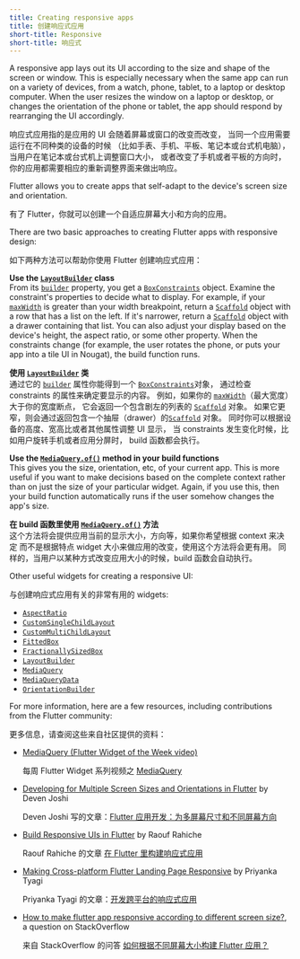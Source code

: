 ```yaml
---
title: Creating responsive apps
title: 创建响应式应用
short-title: Responsive
short-title: 响应式
---
```


A responsive app lays out its UI according to the
size and shape of the screen or window.
This is especially necessary when the same app
can run on a variety of devices, from a watch, phone,
tablet, to a laptop or desktop computer. When the user
resizes the window on a laptop or desktop,
or changes the orientation of the phone or tablet,
the app should respond by rearranging the UI accordingly.

响应式应用指的是应用的 UI 会随着屏幕或窗口的改变而改变，
当同一个应用需要运行在不同种类的设备的时候
（比如手表、手机、平板、笔记本或台式机电脑），
当用户在笔记本或台式机上调整窗口大小，
或者改变了手机或者平板的方向时，
你的应用都需要相应的重新调整界面来做出响应。

Flutter allows you to create apps that self-adapt
to the device's screen size and orientation.

有了 Flutter，你就可以创建一个自适应屏幕大小和方向的应用。

There are two basic approaches to creating Flutter
apps with responsive design:

如下两种方法可以帮助你使用 Flutter 创建响应式应用：

**Use the [`LayoutBuilder`][] class**
<br> From its [`builder`][] property, you get a
  [`BoxConstraints`][] object.
  Examine the constraint's properties to decide what to
  display. For example, if your [`maxWidth`][] is greater than
  your width breakpoint, return a [`Scaffold`][] object with a
  row that has a list on the left. If it's narrower,
  return a [`Scaffold`][] object with a drawer containing that
  list. You can also adjust your display based on the
  device's height, the aspect ratio, or some other property.
  When the constraints change (for example,
  the user rotates the phone, or puts your app into a tile UI
  in Nougat), the build function runs.
  
**使用 [`LayoutBuilder`][] 类**
<br> 通过它的 [`builder`][] 属性你能得到一个 [`BoxConstraints`][]对象，
  通过检查 constraints 的属性来确定要显示的内容。
  例如，如果你的 [`maxWidth`][]（最大宽度）大于你的宽度断点，
  它会返回一个包含剧左的列表的 [`Scaffold`][] 对象。
  如果它更窄，则会通过返回包含一个抽屉（drawer）的[`Scaffold`][] 对象。
  同时你可以根据设备的高度、宽高比或者其他属性调整 UI 显示，
  当 constraints 发生变化时候，比如用户旋转手机或者应用分屏时，
  build 函数都会执行。

**Use the [`MediaQuery.of()`][] method in your build functions**
<br> This gives you the size, orientation, etc, of your current app.
  This is more useful if you want to make decisions based on the
  complete context rather than on just the size of your particular
  widget. Again, if you use this, then your build function automatically
  runs if the user somehow changes the app's size.
  
**在 build 函数里使用 [`MediaQuery.of()`][] 方法**
<br> 这个方法将会提供应用当前的显示大小，方向等，如果你希望根据 context 来决定
  而不是根据特点 widget 大小来做应用的改变，使用这个方法将会更有用。
  同样的，当用户以某种方式改变应用大小的时候，build 函数会自动执行。

Other useful widgets for creating a responsive UI:

与创建响应式应用有关的非常有用的 widgets:

* [`AspectRatio`][]
* [`CustomSingleChildLayout`][]
* [`CustomMultiChildLayout`][]
* [`FittedBox`][]
* [`FractionallySizedBox`][]
* [`LayoutBuilder`][]
* [`MediaQuery`][]
* [`MediaQueryData`][]
* [`OrientationBuilder`][]

For more information, here are a few resources,
including contributions from the Flutter community:

更多信息，请查阅这些来自社区提供的资料：

* [MediaQuery (Flutter Widget of the Week video)](https://www.youtube.com/watch?v=A3WrA4zAaPw)

  每周 Flutter Widget 系列视频之 [MediaQuery](https://www.youtube.com/watch?v=A3WrA4zAaPw)
  
* [Developing for Multiple Screen Sizes and Orientations in
  Flutter]({{site.medium}}/flutter-community/developing-for-multiple-screen-sizes-and-orientations-in-flutter-fragments-in-flutter-a4c51b849434)
  by Deven Joshi
  
  Deven Joshi 写的文章：[Flutter 应用开发：为多屏幕尺寸和不同屏幕方向]({{site.medium}}/flutter-community/developing-for-multiple-screen-sizes-and-orientations-in-flutter-fragments-in-flutter-a4c51b849434)
  
* [Build Responsive UIs in
  Flutter]({{site.medium}}/flutter-community/build-responsive-uis-in-flutter-fd450bd59158)
  by Raouf Rahiche

  Raouf Rahiche 的文章 [在 Flutter 里构建响应式应用]({{site.medium}}/flutter-community/build-responsive-uis-in-flutter-fd450bd59158)
  
* [Making Cross-platform Flutter Landing Page
  Responsive]({{site.medium}}/flutter-community/making-cross-platform-flutter-landing-page-responsive-7fffe0655970)
  by Priyanka Tyagi

  Priyanka Tyagi 的文章：[开发跨平台的响应式应用]({{site.medium}}/flutter-community/making-cross-platform-flutter-landing-page-responsive-7fffe0655970)
  
* [How to make flutter app responsive according to different screen
  size?][],
  a question on StackOverflow

  来自 StackOverflow 的问答 [如何根据不同屏幕大小构建 Flutter 应用？][How to make flutter app responsive according to different screen size?]

[`AspectRatio`]: {{site.api}}/flutter/widgets/AspectRatio-class.html
[`BoxConstraints`]: {{site.api}}/flutter/rendering/BoxConstraints-class.html
[`CustomMultiChildLayout`]: {{site.api}}/flutter/widgets/CustomMultiChildLayout-class.html
[`CustomSingleChildLayout`]: {{site.api}}/flutter/widgets/CustomSingleChildLayout-class.html
[`FittedBox`]: {{site.api}}/flutter/widgets/FittedBox-class.html
[`FractionallySizedBox`]: {{site.api}}/flutter/widgets/FractionallySizedBox-class.html
[How to make flutter app responsive according to different screen size?]: https://stackoverflow.com/questions/49704497/how-to-make-flutter-app-responsive-according-to-different-screen-size
[`LayoutBuilder`]: {{site.api}}/flutter/widgets/LayoutBuilder-class.html
[`MediaQuery`]: {{site.api}}/flutter/widgets/MediaQuery-class.html
[`MediaQuery.of()`]: {{site.api}}/flutter/widgets/MediaQuery/of.html
[`MediaQueryData`]: {{site.api}}/flutter/widgets/MediaQueryData-class.html
[`OrientationBuilder`]: {{site.api}}/flutter/widgets/OrientationBuilder-class.html
[`Scaffold`]: {{site.api}}/flutter/material/Scaffold-class.html
[`builder`]: {{site.api}}/flutter/widgets/LayoutBuilder/builder.html
[`maxWidth`]: {{site.api}}/flutter/rendering/BoxConstraints/maxWidth.html